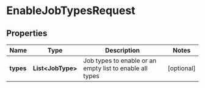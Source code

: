 

# EnableJobTypesRequest


## Properties

Name | Type | Description | Notes
------------ | ------------- | ------------- | -------------
**types** | **List&lt;JobType&gt;** | Job types to enable or an empty list to enable all types |  [optional]



